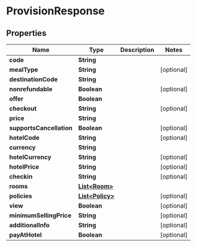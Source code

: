 
# ProvisionResponse

## Properties
Name | Type | Description | Notes
------------ | ------------- | ------------- | -------------
**code** | **String** |  | 
**mealType** | **String** |  |  [optional]
**destinationCode** | **String** |  | 
**nonrefundable** | **Boolean** |  |  [optional]
**offer** | **Boolean** |  | 
**checkout** | **String** |  |  [optional]
**price** | **String** |  | 
**supportsCancellation** | **Boolean** |  |  [optional]
**hotelCode** | **String** |  |  [optional]
**currency** | **String** |  | 
**hotelCurrency** | **String** |  |  [optional]
**hotelPrice** | **String** |  |  [optional]
**checkin** | **String** |  |  [optional]
**rooms** | [**List&lt;Room&gt;**](Room.md) |  | 
**policies** | [**List&lt;Policy&gt;**](Policy.md) |  |  [optional]
**view** | **Boolean** |  |  [optional]
**minimumSellingPrice** | **String** |  |  [optional]
**additionalInfo** | **String** |  |  [optional]
**payAtHotel** | **Boolean** |  |  [optional]



